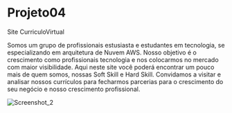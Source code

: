 # Projeto04
Site CurriculoVirtual

Somos um grupo de profissionais estusiasta e estudantes em tecnologia, se especializando em arquitetura de Nuvem AWS. Nosso objetivo é o crescimento como profissionais tecnologia e nos colocarmos no mercado com maior visibilidade. Aqui neste site você poderá encontrar um pouco mais de quem somos, nossas Soft Skill e Hard Skill. Convidamos a visitar e analisar nossos currículos para fecharmos parcerias para o crescimento do seu negócio e nosso crescimento profissional.

![Screenshot_2](https://github.com/EricaArj/Projeto04/assets/123902058/1781df24-8332-4bce-9a6c-6e942a21f703)


